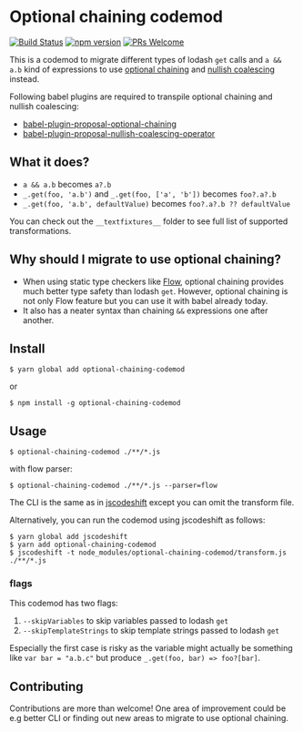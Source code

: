 # Optional chaining codemod

[![Build Status](https://travis-ci.org/villesau/optional-chaining-codemod.svg?branch=master)](https://travis-ci.org/villesau/optional-chaining-codemod)
[![npm version](https://badge.fury.io/js/optional-chaining-codemod.svg)](https://www.npmjs.com/package/optional-chaining-codemod)
[![PRs Welcome](https://img.shields.io/badge/PRs-welcome-brightgreen.svg?style=flat-square)](https://github.com/villesau/optional-chaining-codemod/blob/master/README.md#Contributing)

This is a codemod to migrate different types of lodash `get` calls and `a && a.b` kind of 
expressions to use [optional chaining](https://github.com/tc39/proposal-optional-chaining)
and [nullish coalescing](https://github.com/tc39/proposal-nullish-coalescing) instead.

Following babel plugins are required to transpile optional chaining and nullish
coalescing:

- [babel-plugin-proposal-optional-chaining](https://babeljs.io/docs/en/babel-plugin-proposal-optional-chaining)
- [babel-plugin-proposal-nullish-coalescing-operator](https://babeljs.io/docs/en/babel-plugin-proposal-nullish-coalescing-operator)

## What it does?

- `a && a.b` becomes `a?.b`
- `_.get(foo, 'a.b')` and `_.get(foo, ['a', 'b'])` becomes `foo?.a?.b`
- `_.get(foo, 'a.b', defaultValue)` becomes `foo?.a?.b ?? defaultValue`

You can check out the `__textfixtures__` folder to see full list of supported transformations.

## Why should I migrate to use optional chaining?

- When using static type checkers like [Flow](https://github.com/facebook/flow), 
optional chaining provides much better type safety than lodash `get`. However, optional 
chaining is not only Flow feature but you can use it with babel already today.
- It also has a neater syntax than chaining `&&` expressions one after another.

## Install

```
$ yarn global add optional-chaining-codemod
```

or 

```
$ npm install -g optional-chaining-codemod
```

## Usage

```
$ optional-chaining-codemod ./**/*.js
```

with flow parser:

```
$ optional-chaining-codemod ./**/*.js --parser=flow
```

The CLI is the same as in [jscodeshift](https://github.com/facebook/jscodeshift)
except you can omit the transform file.

Alternatively, you can run the codemod using jscodeshift as follows:

```
$ yarn global add jscodeshift
$ yarn add optional-chaining-codemod
$ jscodeshift -t node_modules/optional-chaining-codemod/transform.js ./**/*.js
```

### flags

This codemod has two flags:
1. `--skipVariables` to skip variables passed to lodash `get`
2. `--skipTemplateStrings` to skip template strings passed to lodash `get`

Especially the first case is risky as the variable might actually be something
like `var bar = "a.b.c"` but produce `_.get(foo, bar) => foo?[bar]`.


## Contributing

Contributions are more than welcome! One area of improvement could be e.g 
better CLI or finding out new areas to migrate to use optional chaining.
